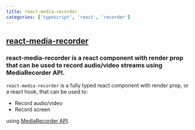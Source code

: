 ```yaml
---
title: react-media-recorder
categories: ['typescript', 'react', 'recorder']
---
```

## [react-media-recorder](https://github.com/DeltaCircuit/react-media-recorder)

### react-media-recorder is a react component with render prop that can be used to record audio/video streams using MediaRecorder API.


`react-media-recorder` is a fully typed react component with render prop, or a react hook, that can be used to:

- Record audio/video
- Record screen

using [MediaRecorder API](https://developer.mozilla.org/en-US/docs/Web/API/MediaRecorder).
